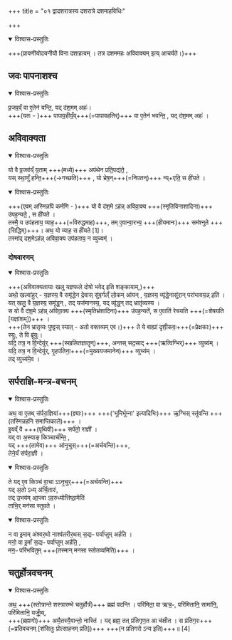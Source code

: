 +++
title = "०१ द्वादशरात्रस्य दशरात्रे दशमाहविधिः"

+++

<details open><summary>विश्वास-प्रस्तुतिः</summary>

+++(प्रायणीयोदयनीयौ विना दशाहत्वम् । तत्र दशममहः अविवाक्यम् इत्य् आचर्यते।)+++  
</details>



## जवः पापनाशश्च

<details open><summary>विश्वास-प्रस्तुतिः</summary>

प्र॒जव॒व्ँ वा ए॒तेन॑ यन्ति॒, यद् द॑श॒मम् अहः॑।  
+++(यतः - )+++ पापाव॒हीयँ॒व्+++(=पापावहतिर्)+++ वा ए॒तेन॑ भवन्ति॒ , यद् द॑श॒मम् अहः॑ ।  
</details>



## अविवाक्यता

<details open><summary>विश्वास-प्रस्तुतिः</summary>

यो वै प्र॒जव॑य्ँ य॒ताम् +++(मध्ये)+++ अप॑थेन प्रति॒पद्य॑ते॒ ,  
यस् स्था॒णुँ हन्ति॒+++(→गच्छति)+++ ,
यो भ्रेष॒न्+++(=निपतन्)+++ न्य्+एति॒ स ही॑यते । 
</details>



<details open><summary>विश्वास-प्रस्तुतिः</summary>

+++(एवम् अस्मिन्नपि कर्मणि - )+++ यो वै द॑श॒मे ऽह॑न्न् अविवा॒क्य +++(स्मृतिविनाशादिना)+++ उ॑पह॒न्यते॒ , स ही॑यते ।  
तस्मै॒ य उप॑हताय॒ व्याह॒+++(=विरुद्धमाह)+++, तम् ए॒वान्वा॒रभ्य॒ +++(हीयमानः)+++ सम॑श्नुते +++(सिद्धिम्)+++। अथ॒ यो व्याह॒ स ही॑यते [1]।  
तस्मा॑द् दश॒मेऽह॑न्न् अविवा॒क्य उप॑हताय॒ न व्युच्यम्॑ ।
</details>



### दोषवारणम्

<details open><summary>विश्वास-प्रस्तुतिः</summary>

+++(अविवाक्यतायाः खलु यज्ञफले दोषो भवेद् इति शङ्कायाम्,)+++  
अथो॒ खल्वा॑हुर् -
य॒ज्ञस्य॒ वै समृ॑द्धेन दे॒वास् सु॑व॒र्गल्ँ लो॒कम् आ॑यन् ,
य॒ज्ञस्य॒ व्यृ॑द्धे॒नासु॑रा॒न् परा॑भावय॒न्न् इति॑ ।  
यत् खलु॒ वै य॒ज्ञस्य॒ समृ॑द्ध॒न् , तद् यज॑मानस्य॒, यद् व्यृ॑द्ध॒न् तद् भ्रातृ॑व्यस्य ।  
स यो वै द॑श॒मे ऽह॑न्न् अविवा॒क्य +++(स्मृतिभ्रंशादिना)+++ उ॑पह॒न्यते॑, स ए॒वाति॑ रेचयति +++(=शेषयति [यज्ञांशम्])+++ ।  
+++(तेन भ्रातृव्यः पुष्ट्टस् स्यात् - अतो वक्तव्यम् एव।)+++
ते ये बाह्या॑ दृशी॒कवः॒+++(=प्रेक्षकाः)+++ स्युः, ते वि ब्रू॑युः।  
यदि॒ तत्र॒ न वि॒न्देयु॑र् +++(स्खलितज्ञातॄन्)+++, अन्तस् सद॒साद् +++(ऋत्विग्भिर्)+++ व्युच्य॑म् ।  
यदि॒ तत्र॒ न वि॒न्देयु॑र्, गृ॒हप॑तिना॒+++(=मुख्ययजमानेन)+++ व्युच्य॑म् ।  
तद् व्युच्य॑मे॒व ।
</details>



## सर्पराज्ञि-मन्त्र-वचनम्

<details open><summary>विश्वास-प्रस्तुतिः</summary>

अथ॒ वा ए॒तथ् स॑र्परा॒ज्ञिया॑+++(ज्ञ्याः)+++ +++('भूमिर्भूम्ना' इत्यादिभिः)+++ ऋ॒ग्भिस् स्तु॑वन्ति +++(तस्मिन्नहनि समाप्तिकाले)+++ ।  
इ॒यव्ँ वै +++(पृथिवी)+++ सर्प॑तो॒ राज्ञी॑ ।  
यद् वा अ॒स्याङ् किञ्चार्च॑न्ति॒ ,  
यद् +++(तामेव)+++ आ॑नृ॒चुस्+++(=अर्चयन्ति)+++,  
तेने॒यँ स॑र्परा॒ज्ञी ।
</details>



<details open><summary>विश्वास-प्रस्तुतिः</summary>

ते यद् ए॒व किञ्च॑ वा॒चा ऽऽनृ॒चुर्+++(=अर्चयन्ति)+++  
यद् अ॒तो ऽध्य् अ॑र्चि॒तारः॑,  
तद् उ॒भय॑म् आ॒प्त्वा ऽव॒रुध्योत्ति॑ष्ठा॒मेति॑  
ताभि॒र् मन॑सा स्तुवते ।
</details>



<details open><summary>विश्वास-प्रस्तुतिः</summary>

न वा इ॒माम् अ॑श्वर॒थो नाश्व॑तरीर॒थस् स॒द्यᳶ पर्या॑प्तुम् अर्हति ।  
मनो॒ वा इ॒माँ स॒द्यᳶ पर्या॑प्तुम् अर्हति॒ ,  
मन॒ᳶ परि॑भवितुम् +++(तस्मान् मनसा स्तोतव्यमिति)+++ ।
</details>



## चतुर्होत्रवचनम्

<details open><summary>विश्वास-प्रस्तुतिः</summary>

अथ॒ +++(स्तोत्रान्ते शस्त्रारम्भे चतुर्होर्त्रं)+++ ब्रह्म॑ वदन्ति ।
परि॑मिता॒ वा ऋच॒ᳶ, परि॑मितानि॒ सामा॑नि॒, परि॑मितानि॒ यजूँ॒ष्य्,  
+++(ब्रह्मणो)+++ अथै॒तस्यै॒वान्तो॒ नास्ति॑ ।
यद् ब्रह्म॒ तत् प्र॑तिगृण॒त आ च॑क्षीत ।
स प्र॑तिग॒रः+++(=प्रतिवचनम् [शंसितुः प्रोत्साहनम् प्रति])+++ +++(न प्रतिगरो ऽन्य इति)+++॥ [4]
</details>



